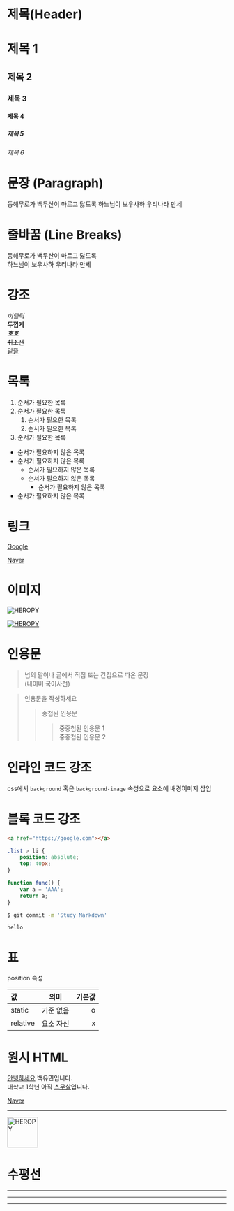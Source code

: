 # 제목(Header)

# 제목 1
## 제목 2
### 제목 3
#### 제목 4
##### 제목 5
###### 제목 6

# 문장 (Paragraph)

동해무로가 백두산이 마르고 닳도록
하느님이 보우사하 우리나라 만세

# 줄바꿈 (Line Breaks)

동해무로가 백두산이 마르고 닳도록  
하느님이 보우사하 우리나라 만세

# 강조

_이텔릭_  
**두껍게**  
**_호호_**  
~~취소선~~  
<u>밑줄</u>

# 목록

1. 순서가 필요한 목록
1. 순서가 필요한 목록
    1. 순서가 필요한 목록
    1. 순서가 필요한 목록
1. 순서가 필요한 목록

- 순서가 필요하지 않은 목록
- 순서가 필요하지 않은 목록
    - 순서가 필요하지 않은 목록
    - 순서가 필요하지 않은 목록
        - 순서가 필요하지 않은 목록
- 순서가 필요하지 않은 목록

# 링크

[Google](https://google.com)

[Naver](https://naver.com "Naver로 이동")

# 이미지

![HEROPY](https://heropy.blog/css/images/logo.png)

[![HEROPY](https://heropy.blog/css/images/logo.png)](https://heropy.blog/)

# 인용문

> 넘의 말이나 글에서 직접 또는 간접으로 따온 문장  
> (네이버 국어사전)

> 인용문을 작성하세요
>> 중첩된 인용문
>>> 중중첩된 인용문 1  
>>> 중중첩된 인용문 2

# 인라인 코드 강조

css에서 `background` 혹은 `background-image` 속성으로 요소에 배경이미지 삽입

# 블록 코드 강조
```html  
<a href="https://google.com"></a>
```

```css
.list > li {
    position: absolute;
    top: 40px;
}
```

```javascript
function func() {
    var a = 'AAA';
    return a;
}
```

```zsh
$ git commit -m 'Study Markdown'
```

```plaintext
hello
```

# 표

position 속성

값 | 의미 | 기본값
:--|:--:|--:
static | 기준 없음 | o
relative | 요소 자신 | x

# 원시 HTML

 <u>안녕하세요</u> 백유민입니다.</br>
 대학교 1학년 아직 <span style="text-decoration:underline;">스무살</span>입니다.

<a href="https://naver.com" title="Naver로 이동" target="_blank">Naver</a>

---

<img width="70" src="https://heropy.blog/css/images/logo.png" alt="HEROPY"/>

# 수평선

---
***
___
